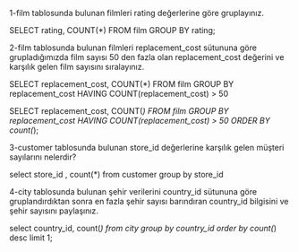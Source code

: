 
1-film tablosunda bulunan filmleri rating değerlerine göre gruplayınız.

SELECT rating, COUNT(*) FROM film GROUP BY rating;

2-film tablosunda bulunan filmleri replacement_cost sütununa göre grupladığımızda film sayısı 50 den fazla olan replacement_cost değerini ve karşılık gelen film sayısını sıralayınız.


SELECT replacement_cost, COUNT(*) FROM film GROUP BY replacement_cost HAVING COUNT(replacement_cost) > 50

SELECT replacement_cost, COUNT(*) FROM film
GROUP BY replacement_cost
HAVING COUNT(replacement_cost) > 50
ORDER BY count(*); 

3-customer tablosunda bulunan store_id değerlerine karşılık gelen müşteri sayılarını nelerdir?

select store_id , 
count(*) from customer
group by store_id

4-city tablosunda bulunan şehir verilerini country_id sütununa göre gruplandırdıktan sonra en fazla şehir sayısı barındıran country_id bilgisini ve şehir sayısını paylaşınız.

select country_id, count(*) from city group by country_id
order by count(*) desc limit 1;


